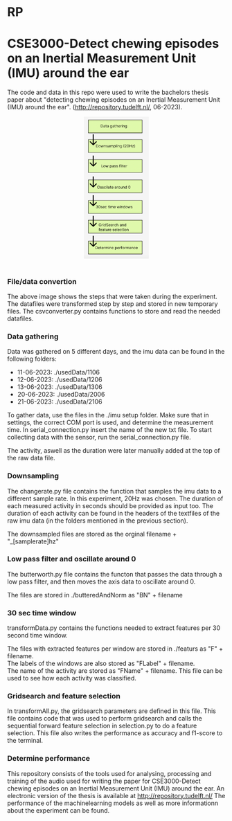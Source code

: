 # RP

# CSE3000-Detect chewing episodes on an Inertial Measurement Unit (IMU) around the ear
The code and data in this repo were used to write the bachelors thesis paper about "detecting chewing episodes on an Inertial Measurement Unit (IMU) around the ear". (http://repository.tudelft.nl/, 06-2023).

<p align="center">
  <img src="./images/pipeline3.png" width="150">
  <br />
  <br />
</p>

### File/data convertion
The above image shows the steps that were taken during the experiment.
The datafiles were transformed step by step and stored in new temporary files. The csvconverter.py contains functions to store and read the needed datafiles.

### Data gathering 
Data was gathered on 5 different days, and the imu data can be found in the following folders: 
* 11-06-2023: ./usedData/1106
* 12-06-2023: ./usedData/1206
* 13-06-2023: ./usedData/1306
* 20-06-2023: ./usedData/2006
* 21-06-2023: ./usedData/2106

To gather data, use the files in the ./imu setup folder. Make sure that in settings, the correct COM port is used, and determine the measurement time. In serial_connection.py insert the name of the new txt file. To start collecting data with the sensor, run the serial_connection.py file.

The activity, aswell as the duration were later manually added at the top of the raw data file.


### Downsampling
The changerate.py file contains the function that samples the imu data to a different sample rate. In this experiment, 20Hz was chosen. The duration of each measured activity in seconds should be provided as input too. The duration of each activity can be found in the headers of the textfiles of the raw imu data (in the folders mentioned in the previous section).

The downsampled files are stored as the orginal filename + "_[samplerate]hz" 

### Low pass filter and oscillate around 0
The butterworth.py file contains the functon that passes the data through a low pass filter, and then moves the axis data to oscillate around 0.

The files are stored in ./butteredAndNorm as "BN" + filename

### 30 sec time window
transformData.py contains the functions needed to extract features per 30 second time window. 

The files with extracted features per window are stored in ./featurs as  "F" + filename.<br>
The labels of the windows are also stored as "FLabel" + filename.<br>
The name of the activity are stored as "FName" + filename. This file can be used to see how each activity was classified.

### Gridsearch and feature selection
In transformAll.py, the gridsearch parameters are defined in this file.
This file contains code that was used to perform gridsearch and calls the sequential forward feature selection in selection.py to do a feature selection. This file also writes the performance as accuracy and f1-score to the terminal.

### Determine performance
This repository consists of the tools used for analysing, processing and training of the audio used for writing the paper for CSE3000-Detect chewing episodes on an Inertial Measurement Unit (IMU) around the ear. An electronic version of the thesis is available at http://repository.tudelft.nl/
The performance of the machinelearning models as well as more informationn about the experiment can be found.


